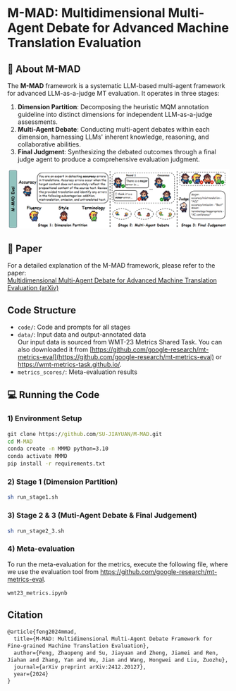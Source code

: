 # M-MAD: Multidimensional Multi-Agent Debate for Advanced Machine Translation Evaluation


## **🤖** About M-MAD<a name="about"></a>

The **M-MAD** framework is a systematic LLM-based multi-agent framework for advanced LLM-as-a-judge MT evaluation. It operates in three stages:

1. **Dimension Partition**: Decomposing the heuristic MQM annotation guideline into distinct dimensions for independent LLM-as-a-judge assessments.
2. **Multi-Agent Debate**: Conducting multi-agent debates within each dimension, harnessing LLMs' inherent knowledge, reasoning, and collaborative abilities.
3. **Final Judgment**: Synthesizing the debated outcomes through a final judge agent to produce a comprehensive evaluation judgment.

![framework.png](asset/framework.png)

## **📄** Paper

For a detailed explanation of the M-MAD framework, please refer to the paper:  
[Multidimensional Multi-Agent Debate for Advanced Machine Translation Evaluation (arXiv)](https://arxiv.org/pdf/2412.20127)

## Code Structure
- `code/`: Code and prompts for all stages
- `data/`: Input data and output-annotated data  
  Our input data is sourced from WMT-23 Metrics Shared Task. You can also downloaded it from [https://github.com/google-research/mt-metrics-eval](https://github.com/google-research/mt-metrics-eval) or https://wmt-metrics-task.github.io/.
- `metrics_scores/`: Meta-evaluation results

## **💻** Running the Code

### 1) Environment Setup ###
```cmd
git clone https://github.com/SU-JIAYUAN/M-MAD.git
cd M-MAD
conda create -n MMMD python=3.10
conda activate MMMD
pip install -r requirements.txt
```
### 2) Stage 1 (Dimension Partition)

```bash
sh run_stage1.sh
```

### 3) Stage 2 & 3 (Muti-Agent Debate & Final Judgement)

```bash
sh run_stage2_3.sh
```

### 4) Meta-evaluation

To run the meta-evaluation for the metrics, execute the following file, where we use the evaluation tool from https://github.com/google-research/mt-metrics-eval.

```bash
wmt23_metrics.ipynb
```

## Citation

```
@article{feng2024mmad,
  title={M-MAD: Multidimensional Multi-Agent Debate Framework for Fine-grained Machine Translation Evaluation},
  author={Feng, Zhaopeng and Su, Jiayuan and Zheng, Jiamei and Ren, Jiahan and Zhang, Yan and Wu, Jian and Wang, Hongwei and Liu, Zuozhu},
  journal={arXiv preprint arXiv:2412.20127},
  year={2024}
}
```